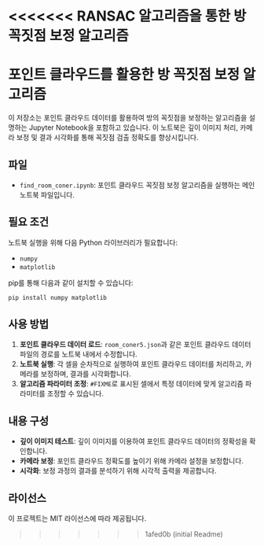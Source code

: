 <<<<<<< RANSAC 알고리즘을 통한 방 꼭짓점 보정 알고리즘
=======

# 포인트 클라우드를 활용한 방 꼭짓점 보정 알고리즘

이 저장소는 포인트 클라우드 데이터를 활용하여 방의 꼭짓점을 보정하는 알고리즘을 설명하는 Jupyter Notebook을 포함하고 있습니다. 이 노트북은 깊이 이미지 처리, 카메라 보정 및 결과 시각화를 통해 꼭짓점 검출 정확도를 향상시킵니다.

## 파일

- `find_room_coner.ipynb`: 포인트 클라우드 꼭짓점 보정 알고리즘을 실행하는 메인 노트북 파일입니다.

## 필요 조건

노트북 실행을 위해 다음 Python 라이브러리가 필요합니다:

- `numpy`
- `matplotlib`

pip를 통해 다음과 같이 설치할 수 있습니다:

```bash
pip install numpy matplotlib
```

## 사용 방법

1. **포인트 클라우드 데이터 로드**: `room_coner5.json`과 같은 포인트 클라우드 데이터 파일의 경로를 노트북 내에서 수정합니다.
2. **노트북 실행**: 각 셀을 순차적으로 실행하여 포인트 클라우드 데이터를 처리하고, 카메라를 보정하며, 결과를 시각화합니다.
3. **알고리즘 파라미터 조정**: `#FIXME`로 표시된 셀에서 특정 데이터에 맞게 알고리즘 파라미터를 조정할 수 있습니다.

## 내용 구성

- **깊이 이미지 테스트**: 깊이 이미지를 이용하여 포인트 클라우드 데이터의 정확성을 확인합니다.
- **카메라 보정**: 포인트 클라우드 정확도를 높이기 위해 카메라 설정을 보정합니다.
- **시각화**: 보정 과정의 결과를 분석하기 위해 시각적 출력을 제공합니다.

## 라이선스

이 프로젝트는 MIT 라이선스에 따라 제공됩니다.
>>>>>>> 1afed0b (initial Readme)
